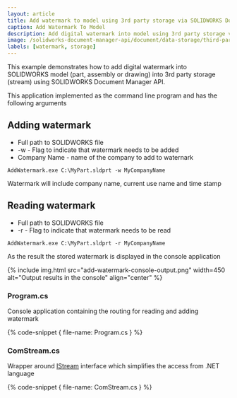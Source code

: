 ```yaml
---
layout: article
title: Add watermark to model using 3rd party storage via SOLIDWORKS Document Manager API
caption: Add Watermark To Model
description: Add digital watermark into model using 3rd party storage via SOLIDWORKS Document Manager API
image: /solidworks-document-manager-api/document/data-storage/third-party/add-watermark/add-watermark-console-output.png
labels: [watermark, storage]
---
```

This example demonstrates how to add digital watermark into SOLIDWORKS model (part, assembly or drawing) into 3rd party storage (stream) using SOLIDWORKS Document Manager API.

This application implemented as the command line program and has the following arguments

## Adding watermark

* Full path to SOLIDWORKS file
* -w - Flag to indicate that watermark needs to be added
* Company Name - name of the company to add to waternark

~~~
AddWatermark.exe C:\MyPart.sldprt -w MyCompanyName
~~~

Watermark will include company name, current use name and time stamp

## Reading watermark

* Full path to SOLIDWORKS file
* -r - Flag to indicate that watermark needs to be read

~~~
AddWatermark.exe C:\MyPart.sldprt -r MyCompanyName
~~~

As the result the stored watermark is displayed in the console application

{% include img.html src="add-watermark-console-output.png" width=450 alt="Output results in the console" align="center" %}

### Program.cs

Console application containing the routing for reading and adding watermark

{% code-snippet { file-name: Program.cs } %}

### ComStream.cs

Wrapper around [IStream](https://docs.microsoft.com/en-us/windows/desktop/api/objidl/nn-objidl-istream) interface which simplifies the access from .NET language

{% code-snippet { file-name: ComStream.cs } %}
